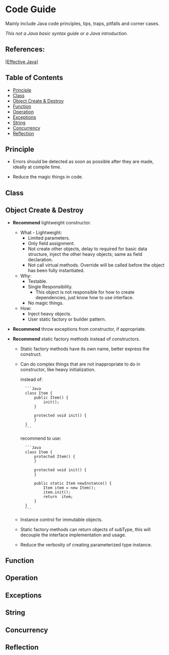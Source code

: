 # Code Guide

Mainly include Java code principles, tips, traps, pitfalls and corner cases.

*This not a Java basic syntax guide or a Java introduction.*

## References:

[[Effective Java]](http://book.douban.com/subject/1246129/)

## Table of Contents

* [Principle](#principle)
* [Class](#class)
* [Object Create & Destroy](#object-create--destroy)
* [Function](#function)
* [Operation](#operation)
* [Exceptions](#exceptions)
* [String](#string)
* [Concurrency](#concurrency)
* [Reflection](#reflection)

## Principle

* Errors should be detected as soon as possible after they are made, ideally at compile time.
 
* Reduce the magic things in code.

## Class

## Object Create & Destroy

* **Recommend** lightweight constructor.
	* What - Lightweight:
		* Limited parameters.
		* Only field assignment.
		* Not create other objects, delay to required for basic data structure, inject the other heavy objects; same as field declaration.
		* Not call virtual methods. Override will be called before the object has been fully instantiated.
	* Why:
		* Testable.
		* Single Responsibility.
			* This object is not responsible for how to create dependencies, just know how to use interface.
		* No magic things.
	* How:
		* Inject heavy objects.
		* User static factory or builder pattern.
		 
* **Recommend** throw exceptions from constructor, if appropriate.

* **Recommend** static factory methods instead of constructors.
	* Static factory methods have its own name, better express the construct.
	* Can do complex things that are not inappropriate to do in constructor, like heavy initialization.
		
		instead of:
		
			```Java
			class Item {
			    public Item() {
			        init();
			    }
			    
			    protected void init() {
			    }      
			}
			```

		recommend to use:
			
			```Java
			class Item {
			    protected Item() {
			    }
			
			    protected void init() {
			    }
			
			    public static Item newInstance() {
			        Item item = new Item();
			        item.init();
			        return  item;
			    }
			}
			```

	* Instance control for immutable objects.
	* Static factory methods can return objects of subType, this will decouple the interface implementation and usage.
	* Reduce the verbosity of creating parameterized type instance.

## Function

## Operation

## Exceptions

## String

## Concurrency

## Reflection
